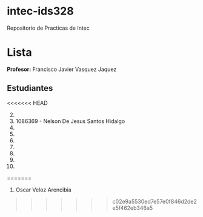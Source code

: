 # intec-ids328
Repositorio de Practicas de Intec


# Lista

**Profesor:** Francisco Javier Vasquez Jaquez

## Estudiantes

<<<<<<< HEAD

2.
3. 1086369 - Nelson De Jesus Santos Hidalgo
4. 
5. 
6.
7. 
8. 
9. 
10. 
=======
1. Oscar Veloz Arencibia
>>>>>>> c02e9a5530ed7e57e0f846d2de2e5f462eb346a5
